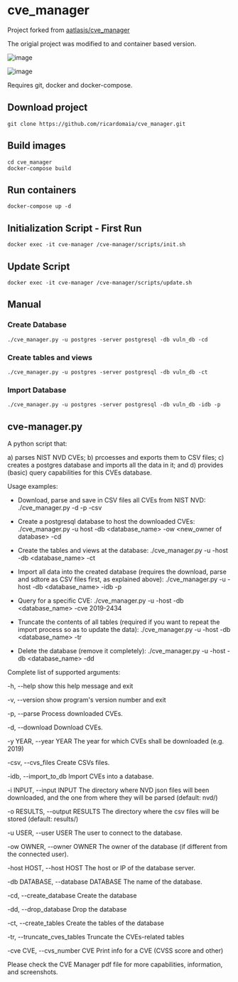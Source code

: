 # cve_manager

Project forked from [aatlasis/cve_manager](https://github.com/aatlasis/cve_manager)

The origial project was modified to and container based version.

![image](https://user-images.githubusercontent.com/1353811/171986361-04424a25-7cfc-43bf-a3d5-4f612322eaf7.png)

![image](https://user-images.githubusercontent.com/1353811/171986430-cb103943-ee85-44af-a736-26afde97d586.png)


Requires git, docker and docker-compose.

## Download project

```console
git clone https://github.com/ricardomaia/cve_manager.git
```

## Build images

```console
cd cve_manager
docker-compose build
```

## Run containers

```console
docker-compose up -d
```

## Initialization Script - First Run

```console
docker exec -it cve-manager /cve-manager/scripts/init.sh
```

## Update Script

```console
docker exec -it cve-manager /cve-manager/scripts/update.sh
```

## Manual

### Create Database

```console
./cve_manager.py -u postgres -server postgresql -db vuln_db -cd
```
  
### Create tables and views

```console
./cve_manager.py -u postgres -server postgresql -db vuln_db -ct
```

### Import Database

```console
./cve_manager.py -u postgres -server postgresql -db vuln_db -idb -p
```

## cve-manager.py

A python script that:

  a) parses NIST NVD CVEs;
  b) prcoesses and exports them to CSV files;
  c) creates a postgres database and imports all the data in it; and
  d) provides (basic) query capabilities for this CVEs database.

Usage examples:

- Download, parse and save in CSV files all CVEs from NIST NVD:
  ./cve_manager.py -d -p -csv
  
- Create a postgresql database to host the downloaded CVEs:
  ./cve_manager.py -u <myuser> host <hostname or IP> -db <database_name> -ow <new_owner of database> -cd

- Create the tables and views at the database:
  ./cve_manager.py -u <myuser> -host <hostname or IP> -db <database_name> -ct

- Import all data into the created database (requires the download, parse and sdtore as CSV files first, as explained above):
  ./cve_manager.py -u <myuser> -host <hostname or IP> -db <database_name> -idb -p

- Query for a specific CVE:
  ./cve_manager.py -u <myuser> -host <hostname or IP> -db <database_name> -cve 2019-2434

- Truncate the contents of all tables (required if you want to repeat the import process so as to update the data):
  ./cve_manager.py -u <myuser> -host <hostname or IP> -db <database_name> -tr
  
- Delete the database (remove it completely):
  ./cve_manager.py -u <myuser> -host <hostname or IP> -db <database_name> -dd

Complete list of supported arguments:

  -h, --help            show this help message and exit
  
  -v, --version         show program's version number and exit
  
  -p, --parse           Process downloaded CVEs.
  
  -d, --download        Download CVEs.
  
  -y YEAR, --year YEAR  The year for which CVEs shall be downloaded (e.g. 2019)
  
  -csv, --cvs_files     Create CSVs files.
  
  -idb, --import_to_db  Import CVEs into a database.
  
  -i INPUT, --input INPUT
                        The directory where NVD json files will been downloaded, and the one from where they will be parsed
                        (default: nvd/)

  -o RESULTS, --output RESULTS
                        The directory where the csv files will be stored (default: results/)

  -u USER, --user USER  The user to connect to the database.
  
  -ow OWNER, --owner OWNER
                        The owner of the database (if different from the connected user).

  -host HOST, --host HOST
                        The host or IP of the database server.

  -db DATABASE, --database DATABASE
                        The name of the database.

  -cd, --create_database
                        Create the database

  -dd, --drop_database  Drop the database
  
  -ct, --create_tables  Create the tables of the database
  
  -tr, --truncate_cves_tables
                        Truncate the CVEs-related tables

  -cve CVE, --cvs_number CVE
                        Print info for a CVE (CVSS score and other)

Please check the CVE Manager pdf file for more capabilities, information, and screenshots.
